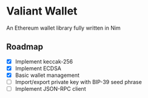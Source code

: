 # Valiant Wallet
An Ethereum wallet library fully written in Nim

## Roadmap

- [x] Implement keccak-256
- [x] Implement ECDSA
- [x] Basic wallet management
- [ ] Import/export private key with BIP-39 seed phrase
- [ ] Implement JSON-RPC client

